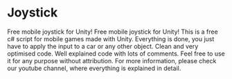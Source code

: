 # Joystick
Free mobile joystick for Unity!
Free mobile joystick for Unity! This is a free c# script for mobile games made with Unity. Everything is done, you just have to apply the input to a car or any other object. Clean and very optimised code. Well explained code with lots of comments. Feel free to use it for any purpose without attribution. For more information, please check our youtube channel, where everything is explained in detail.
